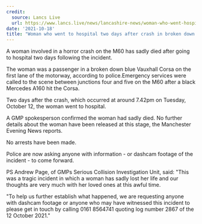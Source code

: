 ```yaml
---
credit:
  source: Lancs Live
  url: https://www.lancs.live/news/lancashire-news/woman-who-went-hospital-two-21893833?fr=operanews
date: '2021-10-18'
title: "Woman who went to hospital two days after crash in broken down car sadly dies"
---
```

A woman involved in a horror crash on the M60 has sadly died after going to hospital two days following the incident.

The woman was a passenger in a broken down blue Vauxhall Corsa on the first lane of the motorway, according to police.Emergency services were called to the scene between junctions four and five on the M60 after a black Mercedes A160 hit the Corsa.

Two days after the crash, which occurred at around 7.42pm on Tuesday, October 12, the woman went to hospital.

A GMP spokesperson confirmed the woman had sadly died. No further details about the woman have been released at this stage, the Manchester Evening News reports.

No arrests have been made.

Police are now asking anyone with information - or dashcam footage of the incident - to come forward.

PS Andrew Page, of GMPs Serious Collision Investigation Unit, said: "This was a tragic incident in which a woman has sadly lost her life and our thoughts are very much with her loved ones at this awful time.

"To help us further establish what happened, we are requesting anyone with dashcam footage or anyone who may have witnessed this incident to please get in touch by calling 0161 8564741 quoting log number 2867 of the 12 October 2021."
